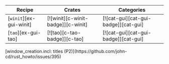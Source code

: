 | Recipe | Crates | Categories |
|--------|--------|------------|
| [`winit`][ex-gui-winit] | [![winit][c-winit-badge]][c-winit] | [![cat-gui][cat-gui-badge]][cat-gui] |
| [`tao`][ex-gui-tao] | [![tao][c-tao-badge]][c-tao] | [![cat-gui][cat-gui-badge]][cat-gui] |

<div class="hidden">
[window_creation.incl: titles (P2)](https://github.com/john-cd/rust_howto/issues/395)

</div>
